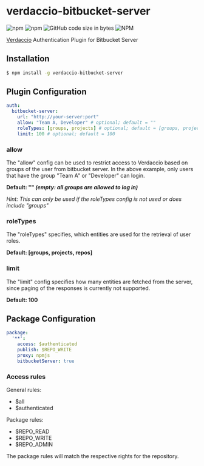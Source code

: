 # verdaccio-bitbucket-server
![npm](https://img.shields.io/npm/v/verdaccio-bitbucket-server.svg)
![npm](https://img.shields.io/npm/dy/verdaccio-bitbucket-server.svg)
![GitHub code size in bytes](https://img.shields.io/github/languages/code-size/oeph/verdaccio-bitbucket-server.svg)
![NPM](https://img.shields.io/npm/l/verdaccio-bitbucket-server.svg)

[Verdaccio](https://github.com/verdaccio/verdaccio) Authentication Plugin for Bitbucket Server

## Installation

```sh
$ npm install -g verdaccio-bitbucket-server
```

## Plugin Configuration

```yaml
auth:
  bitbucket-server:
    url: "http://your-server:port"
    allow: "Team A, Developer" # optional; default = ""
    roleTypes: [groups, projects] # optional; default = [groups, projects, repos]
    limit: 100 # optional; default = 100
```

### allow
The "allow" config can be used to restrict access to Verdaccio based on groups of the user from bitbucket server. In the above example, only users that have the group "Team A" or "Developer" can login.

**Default: "" *(empty: all groups are allowed to log in)***

*Hint: This can only be used if the roleTypes config is not used or does include "groups"*

### roleTypes
The "roleTypes" specifies, which entities are used for the retrieval of user roles.

**Default: [groups, projects, repos]**

### limit
The "limit" config specifies how many entities are fetched from the server, since paging of the responses is currently not supported.

**Default: 100**

## Package Configuration

```yaml
package:
  '**':
    access: $authenticated
    publish: $REPO_WRITE
    proxy: npmjs
    bitbucketServer: true
```

### Access rules
General rules:
- $all
- $authenticated

Package rules:
- $REPO_READ
- $REPO_WRITE
- $REPO_ADMIN

The package rules will match the respective rights for the repository.
